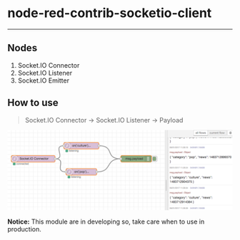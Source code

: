 # node-red-contrib-socketio-client
---

## Nodes

1. Socket.IO Connector
2. Socket.IO Listener
3. Socket.IO Emitter

## How to use

> Socket.IO Connector -> Socket.IO Listener -> Payload

![How to use](https://raw.githubusercontent.com/isaacvitor/generalcontent/master/node-red-contrib-socketio-client/nodered_socketio_ex01.png "How to use")

**Notice:** This module are in developing so, take care when to use in production.
